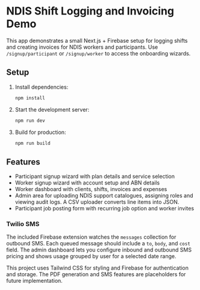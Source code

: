 # NDIS Shift Logging and Invoicing Demo

This app demonstrates a small Next.js + Firebase setup for logging shifts and creating invoices for NDIS workers and participants. Use `/signup/participant` or `/signup/worker` to access the onboarding wizards.

## Setup

1. Install dependencies:
   ```bash
   npm install
   ```
2. Start the development server:
   ```bash
   npm run dev
   ```
3. Build for production:
   ```bash
   npm run build
   ```

## Features

- Participant signup wizard with plan details and service selection
- Worker signup wizard with account setup and ABN details
- Worker dashboard with clients, shifts, invoices and expenses
- Admin area for uploading NDIS support catalogues, assigning roles and viewing audit logs. A CSV uploader converts line items into JSON.
- Participant job posting form with recurring job option and worker invites

### Twilio SMS

The included Firebase extension watches the `messages` collection for outbound
SMS. Each queued message should include a `to`, `body`, and `cost` field. The
admin dashboard lets you configure inbound and outbound SMS pricing and shows
usage grouped by user for a selected date range.

This project uses Tailwind CSS for styling and Firebase for authentication and storage. The PDF generation and SMS features are placeholders for future implementation.
